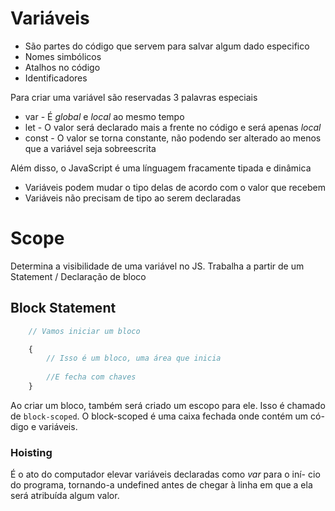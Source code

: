 
# Variáveis

* São partes do código que servem para salvar algum dado especifico
* Nomes simbólicos
* Atalhos no código
* Identificadores

Para criar uma variável são reservadas 3 palavras especiais

* var   - É *global* e *local* ao mesmo tempo
* let   - O valor será declarado mais a frente no código e será apenas *local*
* const - O valor se torna constante, não podendo ser alterado ao menos que a variável
        seja sobreescrita

Além disso, o JavaScript é uma línguagem fracamente tipada e dinâmica

- Variáveis podem mudar o tipo delas de acordo com o valor que recebem
- Variáveis não precisam de tipo ao serem declaradas

# Scope

Determina a visibilidade de uma variável no JS.
Trabalha a partir de um Statement / Declaração de bloco

## Block Statement

```js
    // Vamos iniciar um bloco

    {
        // Isso é um bloco, uma área que inicia 
        
        //E fecha com chaves
    }
```

Ao criar um bloco, também será criado um escopo para ele. Isso é chamado
de `block-scoped`. O block-scoped é uma caixa fechada onde contém um có-
digo e variáveis.

### Hoisting

É o ato do computador elevar variáveis declaradas como *var* para o iní-
cio do programa, tornando-a undefined antes de chegar à linha em que a 
ela será atribuída algum valor.
